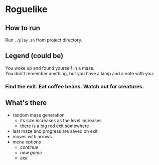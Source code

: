 # Roguelike

## How to run
Run `./play.sh` from project directory.

## Legend (could be)

You woke up and found yourself in a maze.\
You don't remember anything, but you have a lamp and a note with you:
### Find the exit. Eat coffee beans. Watch out for creatures.

## What's there

- random maze generation
  - its size increases as the level increases
  - there is a big red exit somewhere
- last maze and progress are saved on exit
- moves with arrows
- menu options
  - _continue_
  - _new game_
  - _exit_